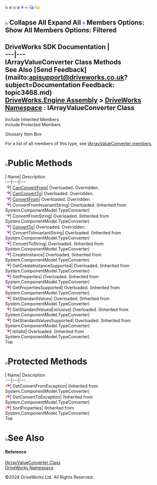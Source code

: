 ![](dotnetimages/collapse.gif) ![](dotnetimages/expand.gif) ![](dotnetimages/collapse.gif) ![](dotnetimages/expand.gif) ![](dotnetimages/drpdown.gif) ![](dotnetimages/drpdown_orange.gif) ![](dotnetimages/copycode.gif) ![](dotnetimages/copycodeHighlight.gif)

![](dotnetimages/collapse.gif) Collapse All Expand All ![](dotnetimages/drpdown.gif) Members Options: Show All  Members Options: Filtered   
---  
DriveWorks SDK Documentation  |   
---|---  
IArrayValueConverter Class Methods   
See Also [Send Feedback](mailto:apisupport@driveworks.co.uk?subject=Documentation Feedback: topic3468.md)  
[DriveWorks.Engine Assembly](topic2156.md) > [DriveWorks Namespace](topic2159.md) : IArrayValueConverter Class  
---  
  
Include Inherited Members    
Include Protected Members    


Glossary Item Box

For a list of all members of this type, see [IArrayValueConverter members](topic3469.md).

# ![](dotnetimages/collapse.gif)Public Methods

| Name| Description  
---|---|---  
![Public Method](dotnetimages/publicMethod.gif)| [CanConvertFrom](topic3475.md)| Overloaded. Overridden.   
![Public Method](dotnetimages/publicMethod.gif)| [CanConvertTo](topic3477.md)| Overloaded. Overridden.   
![Public Method](dotnetimages/publicMethod.gif)| [ConvertFrom](topic3479.md)| Overloaded. Overridden.   
![Public Method](dotnetimages/publicMethod.gif)| ConvertFromInvariantString| Overloaded. (Inherited from System.ComponentModel.TypeConverter)  
![Public Method](dotnetimages/publicMethod.gif)| ConvertFromString| Overloaded. (Inherited from System.ComponentModel.TypeConverter)  
![Public Method](dotnetimages/publicMethod.gif)| [ConvertTo](topic3481.md)| Overloaded. Overridden.   
![Public Method](dotnetimages/publicMethod.gif)| ConvertToInvariantString| Overloaded. (Inherited from System.ComponentModel.TypeConverter)  
![Public Method](dotnetimages/publicMethod.gif)| ConvertToString| Overloaded. (Inherited from System.ComponentModel.TypeConverter)  
![Public Method](dotnetimages/publicMethod.gif)| CreateInstance| Overloaded. (Inherited from System.ComponentModel.TypeConverter)  
![Public Method](dotnetimages/publicMethod.gif)| GetCreateInstanceSupported| Overloaded. (Inherited from System.ComponentModel.TypeConverter)  
![Public Method](dotnetimages/publicMethod.gif)| GetProperties| Overloaded. (Inherited from System.ComponentModel.TypeConverter)  
![Public Method](dotnetimages/publicMethod.gif)| GetPropertiesSupported| Overloaded. (Inherited from System.ComponentModel.TypeConverter)  
![Public Method](dotnetimages/publicMethod.gif)| GetStandardValues| Overloaded. (Inherited from System.ComponentModel.TypeConverter)  
![Public Method](dotnetimages/publicMethod.gif)| GetStandardValuesExclusive| Overloaded. (Inherited from System.ComponentModel.TypeConverter)  
![Public Method](dotnetimages/publicMethod.gif)| GetStandardValuesSupported| Overloaded. (Inherited from System.ComponentModel.TypeConverter)  
![Public Method](dotnetimages/publicMethod.gif)| IsValid| Overloaded. (Inherited from System.ComponentModel.TypeConverter)  
Top

# ![](dotnetimages/collapse.gif)Protected Methods

| Name| Description  
---|---|---  
![Protected Method](dotnetimages/protectedMethod.gif)| GetConvertFromException|  (Inherited from System.ComponentModel.TypeConverter)  
![Protected Method](dotnetimages/protectedMethod.gif)| GetConvertToException|  (Inherited from System.ComponentModel.TypeConverter)  
![Protected Method](dotnetimages/protectedMethod.gif)| SortProperties|  (Inherited from System.ComponentModel.TypeConverter)  
Top

# ![](dotnetimages/collapse.gif)See Also

#### Reference

[IArrayValueConverter Class](topic3468.md)   
[DriveWorks Namespace](topic2159.md)

©2024 DriveWorks Ltd. All Rights Reserved.
